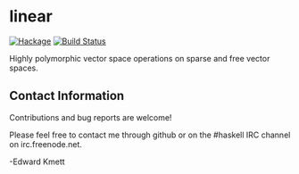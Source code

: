linear
======

[![Hackage](https://img.shields.io/hackage/v/linear.svg)](https://hackage.haskell.org/package/linear) [![Build Status](https://github.com/ekmett/linear/workflows/Haskell-CI/badge.svg)](https://github.com/ekmett/linear/actions?query=workflow%3AHaskell-CI)

Highly polymorphic vector space operations on sparse and free vector spaces.

Contact Information
-------------------

Contributions and bug reports are welcome!

Please feel free to contact me through github or on the #haskell IRC channel on irc.freenode.net.

-Edward Kmett
